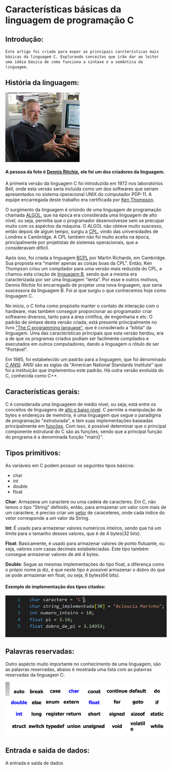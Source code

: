 # Características básicas da linguagem de programação C

## Introdução:
    
    Este artigo foi criado para expor as principais carcterísticas mais básicas da linguagem C. Explorando conceitos que irão dar ao leitor uma idéia básica de como funciona a sintaxe e a semântica da linguagem. 


## História da linguagem:

![Foto de Dennis Ritchie](./imagens/Dennis_Ritchie.jpg)

#### A pessoa da foto é [Dennis Ritchie](https://pt.wikipedia.org/wiki/Dennis_Ritchie), ele foi um dos criadores da linguagem.

A primeira versão da linguagem C foi introduzida em 1972 nos laboratórios Bell, onde esta versão seria incluida como um dos softwares que seriam apresentados no sistema operacional UNIX do computador PDP-11. A equipe encarregada deste trabalho era certificada por  [Ken Thompson](https://pt.wikipedia.org/wiki/Ken_Thompson). 

O surgimento da linguagem é oriúndo de uma linguagem de programação chamada [ALGOL](https://pt.wikipedia.org/wiki/ALGOL), que na época era considerada uma linguagem de alto nível, ou seja, permitia que o programador desenvolvesse sem se precupar muito com os aspéctos da máquina. O ALGOL não obteve muito suscesso, então depois de algum tempo, surgiu a [CPL](https://en.wikipedia.org/wiki/CPL_(programming_language)#:~:text=CPL%20(Combined%20Programming%20Language)%20is,the%20BCPL%20and%20B%20languages.), vindo das universidades de Londres e Cambridge. A CPL também não foi muito aceita na época, principalmente por projetistas de sistemas operacionais, que a consideravam difícil.

Após isso, foi criada a linguagem [BCPL](https://pt.wikipedia.org/wiki/BCPL) por Martin Richards, em Cambridge. Sua proposta era "manter apenas as coisas boas da CPL". Então, Ken Thompson criou um compilador para uma versão mais reduzida do CPL, e chamou esta criação de [linguagem B](https://pt.wikipedia.org/wiki/B_(linguagem_de_programa%C3%A7%C3%A3o)), sendo que a mesma era caracterizada por ser uma linguagem "lenta". Por esse e outros motivos, Dennis Ritchie foi encarregado de projetar uma nova linguagem, que seria suscessora da linguagem B. Foi ai que surgiu o que conhecemos hoje como linguagem C.

No início, o C tinha como propósito manter o contato de interação com o hardware, mas também conseguir proporcionar ao programador criar softwares diversos, tanto para a área cintífica, de engenharia e etc. O padrão de sintaxe desta versão criada, está presente principalmente no livro ["The C programming language"](https://en.wikipedia.org/wiki/The_C_Programming_Language), que é considerado a "bíblia" da linguagem. Uma das características principais que esta versão herdou, era a de que os programas criados podiam ser facilmente compilados e executados em outros computadores, dando a linguagem o rótulo de ser "Portável".

Em 1985, foi estabelecido um padrão para a linguagem, que foi denominado [C ANSI](https://en.wikipedia.org/wiki/ANSI_C). ANSI são as siglas da "American National Standards Institute" que foi a instituição que implementou este padrão. Há outra versão evoluida do C, conhecida como C++.

## Características gerais:

C é considerada uma linguageem de médio nível, ou seja, está entre os conceitos de linguagens de [alto e baixo nível](https://www.dio.me/articles/linguagens-de-programacao-de-alto-e-baixo-nivel). C  permite a manipulação de bytes e endereços de memória,  é uma linguagem que segue o paradígma de programação "estruturada", e tem suas implementações baseadas principalmente em [funções](https://www.ime.usp.br/~leo/mac2166/2017-1/introducao_funcoes.html). Com isso, é possível determinar que o principal componente estrutural do C são as funções, sendo que a principal função do programa é a denominada função "main()".

## Tipos primitivos:

As variáveis em C podem possuir os seguintes tipos básicos:
- char 
- int
- double 
- float

**Char**: Armazena um caractere ou uma cadeia de caracteres. Em C, não temos o tipo "String" definido, então, para armazenar um valor com mais de um caractere, é preciso criar um [vetor](https://linguagemc.com.br/vetores-ou-arrays-em-linguagem-c/) de caraceteres, onde cada índice do vetor corresponde a um valor da String. 

**Int**: É usado para armazenar valores numéricos inteiros, sendo que há um limite para o tamanho desses valores, que é de 4 bytes(32 bits). 

**Float**: Basicamente, é usado para armazenar valores de ponto flutuante, ou seja, valores com casas decimais estabeleciadas. Este tipo também consegue armazenar valores de até 4 bytes.

**Double**: Segue as mesmas implementações do tipo float, a diferença como o própio nome ja diz, é que neste tipo é possível armazenar o dobro do que se pode armazenar em float, ou seja, 8 bytes(64 bits).

#### Exemplo de implementação dos tipos citados:

![foto de ilustração da implementação dos tipos primitivos](./imagens/implementacao_dos_tipos_primitivos.PNG)

## Palavras reservadas:

Outro aspécto muito importante no conhecimento de uma linguagem, são as palavras reservadas, abaixo é mostrada uma lista com as palavras reservadas da linguagem C:

![palavras reservadas da linguagem C](./imagens/palavras_reservadas.PNG)

## Entrada e saida de dados:

A entrada e saida de dados 





























